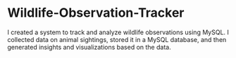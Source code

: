 # Wildlife-Observation-Tracker
I created a system to track and analyze wildlife observations using MySQL. I collected data on animal sightings, stored it in a MySQL database, and then generated insights and visualizations based on the data.
